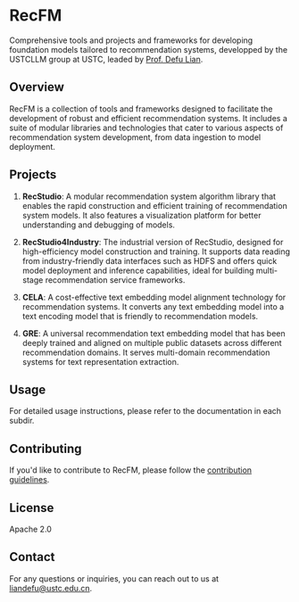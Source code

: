 # RecFM

Comprehensive tools and projects and frameworks for developing foundation models tailored to recommendation systems, developped by the USTCLLM group at USTC, leaded by [Prof. Defu Lian](https://faculty.ustc.edu.cn/liandefu).

## Overview

RecFM is a collection of tools and frameworks designed to facilitate the development of robust and efficient recommendation systems. It includes a suite of modular libraries and technologies that cater to various aspects of recommendation system development, from data ingestion to model deployment.

## Projects

1. **RecStudio**: A modular recommendation system algorithm library that enables the rapid construction and efficient training of recommendation system models. It also features a visualization platform for better understanding and debugging of models.

2. **RecStudio4Industry**: The industrial version of RecStudio, designed for high-efficiency model construction and training. It supports data reading from industry-friendly data interfaces such as HDFS and offers quick model deployment and inference capabilities, ideal for building multi-stage recommendation service frameworks.

3. **CELA**: A cost-effective text embedding model alignment technology for recommendation systems. It converts any text embedding model into a text encoding model that is friendly to recommendation models.

4. **GRE**: A universal recommendation text embedding model that has been deeply trained and aligned on multiple public datasets across different recommendation domains. It serves multi-domain recommendation systems for text representation extraction.


## Usage

For detailed usage instructions, please refer to the documentation in each subdir.

## Contributing

If you'd like to contribute to RecFM, please follow the [contribution guidelines](LINK_TO_CONTRIBUTION_GUIDELINES).

## License

Apache 2.0

## Contact

For any questions or inquiries, you can reach out to us at liandefu@ustc.edu.cn.